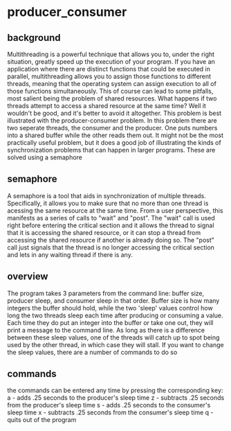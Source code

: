 # producer_consumer

## background
Multithreading is a powerful technique that allows you to, under the right situation, greatly speed up the execution of your program. If you have an application where there are distinct functions that could be executed in parallel, multithreading allows you to assign those functions to different threads, meaning that the operating system can assign execution to all of those functions simultaneously. This of course can lead to some pitfalls, most salient being the problem of shared resources. What happens if two threads attempt to access a shared resource at the same time? Well it wouldn't be good, and it's better to avoid it altogether. This problem is best illustrated with the producer-consumer problem. In this problem there are two seperate threads, the consumer and the producer. One puts numbers into a shared buffer while the other reads them out. It might not be the most practically useful problem, but it does a good job of illustrating the kinds of synchronization problems that can happen in larger programs. These are solved using a semaphore

## semaphore
A semaphore is a tool that aids in synchronization of multiple threads. Specifically, it allows you to make sure that no more than one thread is acessing the same resource at the same time. From a user perspective, this manifests as a series of calls to "wait" and "post". The "wait" call is used right before entering the critical section and it allows the thread to signal that it is accessing the shared resource, or it can stop a thread from accessing the shared resource if another is already doing so. The "post" call just signals that the thread is no longer accessing the critical section and lets in any waiting thread if there is any. 

## overview
The program takes 3 parameters from the command line: buffer size, producer sleep, and consumer sleep in that order. Buffer size is how many integers the buffer should hold, while the two 'sleep' values control how long the two threads sleep each time after producing or consuming a value. Each time they do put an integer into the buffer or take one out, they will print a message to the command line. As long as there is a difference between these sleep values, one of the threads will catch up to spot being used by the other thread, in which case they will stall. If you want to change the sleep values, there are a number of commands to do so

## commands
the commands can be entered any time by pressing the corresponding key:
a - adds .25 seconds to the producer's sleep time
z - subtracts .25 seconds from the producer's sleep time
s - adds .25 seconds to the consumer's sleep time
x - subtracts .25 seconds from the consumer's sleep time
q - quits out of the program

